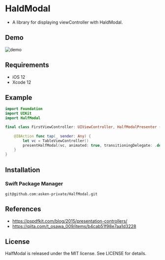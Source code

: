 # HaldModal

- A library for displaying viewController with HaldModal.

## Demo

![demo](https://github.com/asken-private/HalfModal/blob/master/Screenshots/screen.gif)

## Requirements
- iOS 12
- Xcode 12

## Example
```swift
import Foundation
import UIKit
import HalfModal

final class FirstViewController: UIViewController, HalfModalPresenter {
    
    @IBAction func tap(_ sender: Any) {
        let vc = TableViewController()
        presentHalfModal(vc, animated: true, transitioningDelegate: .default, completion: nil)
    }
}
```

## Installation
### Swift Package Manager
```
git@github.com:asken-private/HalfModal.git
```

## References
- https://pspdfkit.com/blog/2015/presentation-controllers/
- https://qiita.com/t_osawa_009/items/b4cab51f98e7aa1d3228

## License
HalfModal is released under the MIT license. See LICENSE for details.

